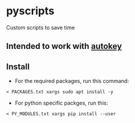 # pyscripts
Custom scripts to save time

## Intended to work with [autokey](https://github.com/autokey/autokey)

## Install
* For the required packages, run this command:

```
< PACKAGES.txt xargs sudo apt install -y
```

* For python specific packges, run this:
```
< PY_MODULES.txt xargs pip install --user
```
